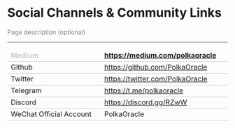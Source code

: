 # Social Channels & Community Links

<p style="color: gray;">Page description (optional)</p>

---

<table style="display: table;text-align: left;">
    <thead>
        <tr style="border-bottom: 1px solid #ccc;">
            <th style="border: none; color: #ccc;">Medium</th>
            <th style="border: none; color: #ccc;"><a href="https://medium.com/polkaoracle">https://medium.com/polkaoracle</a></th>
        </tr>
    </thead>
    <tbody>
        <tr style="border-bottom: 1px solid #ccc;">
            <td style="border: none;">Github</td>
            <td style="border: none;"><a href="https://github.com/PolkaOracle">https://github.com/PolkaOracle</a></td>
        </tr>
        <tr style="border-bottom: 1px solid #ccc;">
            <td style="border: none;">Twitter</td>
            <td style="border: none;"><a href="https://twitter.com/PolkaOracle">https://twitter.com/PolkaOracle</a></td>
        </tr>
        <tr style="border-bottom: 1px solid #ccc;">
            <td style="border: none;">Telegram</td>
            <td style="border: none;"><a href="https://t.me/polkaoracle">https://t.me/polkaoracle</a></td>
        </tr>
        <tr style="border-bottom: 1px solid #ccc;">
            <td style="border: none;">Discord</td>
            <td style="border: none;"><a href="https://discord.gg/RZwW">https://discord.gg/RZwW</a></td>
        </tr>
        <tr style="border-bottom: 1px solid #ccc;">
            <td style="border: none;">WeChat Official Account</td>
            <td style="border: none;">PolkaOracle</td>
        </tr>
    </tbody>
</table>
